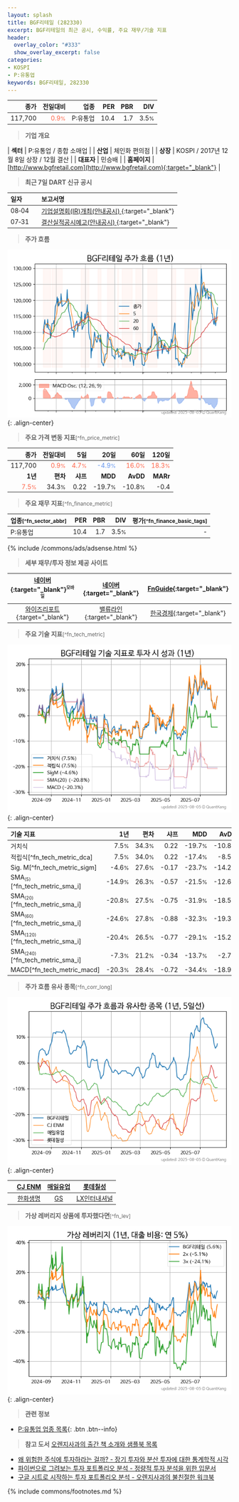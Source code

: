 ```yaml
---
layout: splash
title: BGF리테일 (282330)
excerpt: BGF리테일의 최근 공시, 수익률, 주요 재무/기술 지표
header:
  overlay_color: "#333"
  show_overlay_excerpt: false
categories:
- KOSPI
- P:유통업
keywords: BGF리테일, 282330
---
```


| **종가** | **전일대비** | **업종** | **PER** | **PBR** | **DIV** |
| -------: | -----------: | -------: | ------: | ------: | ------: |
| 117,700 | <span style="color: tomato">0.9<small>%</small></span> | P:유통업 | 10.4 | 1.7 | 3.5<small>%</small> |

<!-- more -->


> **기업 개요**<a id="company"></a>

| <span style="white-space:nowrap;">**섹터**</span> | P:유통업 / 종합 소매업 |
| <span style="white-space:nowrap;">**산업**</span> | 체인화 편의점 |
| <span style="white-space:nowrap;">**상장**</span> | KOSPI / 2017년 12월 8일 상장 / 12월 결산 |
| <span style="white-space:nowrap;">**대표자**</span> | 민승배 |
| <span style="white-space:nowrap;">**홈페이지**</span> | [http://www.bgfretail.com](http://www.bgfretail.com){:target="_blank"} |


> **최근 7일 DART 신규 공시**<a id="dart"></a>

| **일자** |      | **보고서명** |
| :------- | :--- | :----------- |
| 08&#x2011;04 | | [기업설명회(IR)개최(안내공시)              ](https://dart.fss.or.kr/dsaf001/main.do?rcpNo=20250804800300){:target="_blank"} |
| 07&#x2011;31 | | [결산실적공시예고(안내공시)              ](https://dart.fss.or.kr/dsaf001/main.do?rcpNo=20250731800503){:target="_blank"} |


> **주가 흐름**<a id="price"></a>

![282330](/stock/images/282330.png){: .align-center}


> **주요 가격 변동 지표**<small>[^fn_price_metric]</small>

| **종가** | **전일대비** | **5일** | **20일** | **60일** | **120일** |
| -------: | -----------: | ------: | -------: | -------: | --------: |
| 117,700 | <span style="color: tomato">0.9<small>%</small></span> | <span style="color: tomato">4.7<small>%</small></span> | <span style="color: cornflowerblue">-4.9<small>%</small></span> | <span style="color: tomato">16.0<small>%</small></span> | <span style="color: tomato">18.3<small>%</small></span> |
| **1년** | **편차** | **샤프** | **MDD** | **AvDD** | **MARr** |
| <span style="color: tomato">7.5<small>%</small></span> | 34.3<small>%</small> | 0.22 | -19.7<small>%</small> | -10.8<small>%</small> | -0.4 |


> **주요 재무 지표**<small>[^fn_finance_metric]</small>

| **업종**<small>[^fn_sector_abbr]</small> | **PER** | **PBR** | **DIV** | **평가**<small>[^fn_finance_basic_tags]</small> |
| :--------------------------------------- | ------: | ------: | ------: | ----------------------------------------------: |
| P:유통업 | 10.4 | 1.7 | 3.5<small>%</small> | - |



{% include /commons/ads/adsense.html %}

> **세부 재무/투자 정보 제공 사이트**

| [네이버](https://m.stock.naver.com/domestic/stock/282330/finance/summary){:target="_blank"}<sup><small>모바일</small></sup> | [네이버](https://finance.naver.com/item/coinfo.naver?code=282330){:target="_blank"} | [FnGuide](https://comp.fnguide.com/SVO2/ASP/SVD_Invest.asp?gicode=A282330&MenuYn=Y){:target="_blank"} |
| :---: | :---: | :---: |
| [와이즈리포트](https://comp.wisereport.co.kr/company/c1040001.aspx?cmp_cd=282330){:target="_blank"} | [밸류라인](https://www.valueline.co.kr/finance/summary/282330){:target="_blank"} | [한국경제](https://markets.hankyung.com/stock/282330/financial-summary){:target="_blank"} |


> **주요 기술 지표**<small>[^fn_tech_metric]</small>


![282330](/stock/images/282330_tech.png){: .align-center}

| **기술 지표** | **1년** | **편차** | **샤프** | **MDD** | **AvDD** |
| :------------ | ------: | -----------: | -------: | ------: | -------: |
| 거치식 | 7.5<small>%</small> | 34.3<small>%</small> | 0.22 | -19.7<small>%</small> | -10.8<small>%</small> |
| 적립식[^fn_tech_metric_dca] | 7.5<small>%</small> | 34.0<small>%</small> | 0.22 | -17.4<small>%</small> | -8.5<small>%</small> |
| Sig. M[^fn_tech_metric_sigm] | -4.6<small>%</small> | 27.6<small>%</small> | -0.17 | -23.7<small>%</small> | -14.2<small>%</small> |
| SMA<small><sub>(5)</sub></small>[^fn_tech_metric_sma_i] | -14.9<small>%</small> | 26.3<small>%</small> | -0.57 | -21.5<small>%</small> | -12.6<small>%</small> |
| SMA<small><sub>(20)</sub></small>[^fn_tech_metric_sma_i] | -20.8<small>%</small> | 27.5<small>%</small> | -0.75 | -31.9<small>%</small> | -18.5<small>%</small> |
| SMA<small><sub>(60)</sub></small>[^fn_tech_metric_sma_i] | -24.6<small>%</small> | 27.8<small>%</small> | -0.88 | -32.3<small>%</small> | -19.3<small>%</small> |
| SMA<small><sub>(120)</sub></small>[^fn_tech_metric_sma_i] | -20.4<small>%</small> | 26.5<small>%</small> | -0.77 | -29.1<small>%</small> | -15.2<small>%</small> |
| SMA<small><sub>(240)</sub></small>[^fn_tech_metric_sma_i] | -7.3<small>%</small> | 21.2<small>%</small> | -0.34 | -13.7<small>%</small> | -2.7<small>%</small> |
| MACD[^fn_tech_metric_macd] | -20.3<small>%</small> | 28.4<small>%</small> | -0.72 | -34.4<small>%</small> | -18.9<small>%</small> |


> **주가 흐름 유사 종목**<a id="corr"></a><small>[^fn_corr_long]</small>

![282330](/stock/images/282330_corr.png){: .align-center}

|       | [CJ ENM](/035760/) | [매일유업](/267980/) | [롯데칠성](/005300/) |
| :---: | :------------------------------------: | :------------------------------------: | :------------------------------------: |
|       | [한화생명](/088350/) | [GS](/078930/) | [LX인터내셔널](/001120/) |


> **가상 레버리지 상품에 투자했다면**<a id="2x"></a><small>[^fn_lev]</small>

![282330](/stock/images/282330_2x.png){: .align-center}


> **관련 정보**

- [P:유통업 업종 목록](/stats/sector/kospi_업종_유통업_종목/){: .btn .btn--info}

> **참고 도서** [오렌지사과의 출간 책 소개와 샘플북 목록](https://kongdori.tistory.com/691)

- [왜 위험한 주식에 투자하라는 걸까? - 장기 투자와 분산 투자에 대한 통계학적 시각](https://kongdori.tistory.com/421)
- [파이썬으로 그려보는 투자 포트폴리오 분석  - 정량적 투자 분석을 위한 입문서](https://kongdori.tistory.com/643)
- [구글 시트로 시작하는 투자 포트폴리오 분석 - 오렌지사과의 불친절한 워크북](https://kongdori.tistory.com/449)


{% include commons/footnotes.md %}